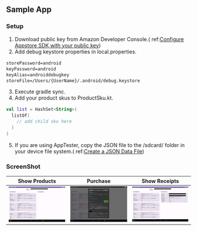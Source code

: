 ## Sample App

### Setup

1. Download public key from Amazon Developer Console.(
   ref:[Configure Appstore SDK with your public key](https://developer.amazon.com/docs/appstore-sdk/integrate-appstore-sdk.html#configure-key))
2. Add debug keystore properties in local.properties.

```local.properties
storePassword=android
keyPassword=android
keyAlias=androiddebugkey
storeFile=/Users/{UserName}/.android/debug.keystore
```

3. Execute gradle sync.
4. Add your product skus to ProductSku.kt.

```kotlin
val list = HashSet<String>(
  listOf(
    // add child sku here
  )
)
```

5. If you are using AppTester, copy the JSON file to the /sdcard/ folder in your device file
   system.(
   ref:[Create a JSON Data File](https://developer.amazon.com/docs/in-app-purchasing/iap-install-and-configure-app-tester.html#create-a-json-data-file))

### ScreenShot

|                  Show Products                  |                    Purchase                     |                  Show Receipts                  |
|:-----------------------------------------------:|:-----------------------------------------------:|:-----------------------------------------------:|
| <img src="screenshot/screen1.png" width="300"/> | <img src="screenshot/screen2.png" width="300"/> | <img src="screenshot/screen3.png" width="300"/> |
